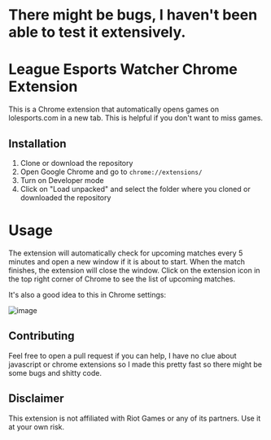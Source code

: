 # There might be bugs, I haven't been able to test it extensively. 

# League Esports Watcher Chrome Extension
This is a Chrome extension that automatically opens games on lolesports.com in a new tab. This is helpful if you don't want to miss games.

## Installation

1. Clone or download the repository
2. Open Google Chrome and go to `chrome://extensions/`
3. Turn on Developer mode
4. Click on "Load unpacked" and select the folder where you cloned or downloaded the repository

# Usage
The extension will automatically check for upcoming matches every 5 minutes and open a new window if it is about to start. When the match finishes, the extension will close the window.
Click on the extension icon in the top right corner of Chrome to see the list of upcoming matches.

It's also a good idea to this in Chrome settings:

![image](https://user-images.githubusercontent.com/54153890/235549499-8a3fc579-006d-4006-bde0-4fad08c6b265.png)


## Contributing 
Feel free to open a pull request if you can help, I have no clue about javascript or chrome extensions so I made this pretty fast so there might be some bugs and shitty code.


## Disclaimer
This extension is not affiliated with Riot Games or any of its partners. Use it at your own risk.
